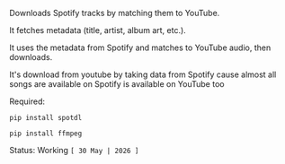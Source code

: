 Downloads Spotify tracks by matching them to YouTube.

It fetches metadata (title, artist, album art, etc.).

It uses the metadata from Spotify and matches to YouTube audio, then downloads.

It's download from youtube by taking data from Spotify cause almost all songs are available on Spotify is available on YouTube too


Required:

```pip install spotdl```

```pip install ffmpeg```

Status: Working ``[ 30 May | 2026 ]``
